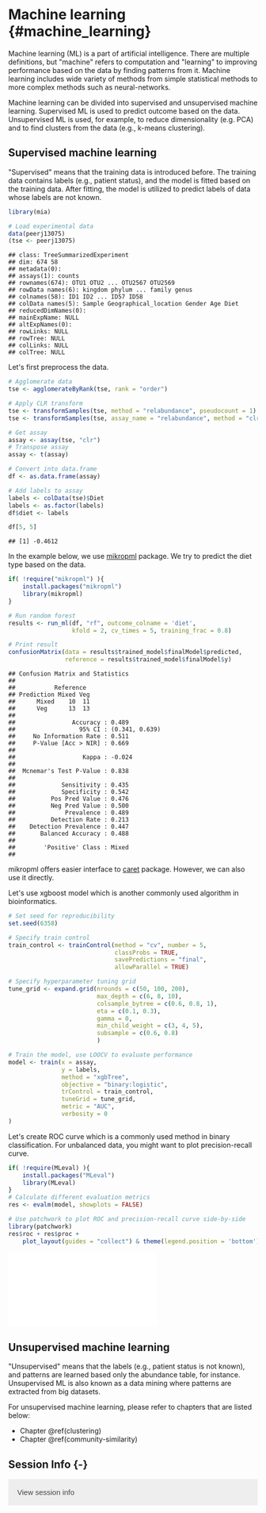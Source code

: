 # Machine learning {#machine_learning}

<script>
document.addEventListener("click", function (event) {
    if (event.target.classList.contains("rebook-collapse")) {
        event.target.classList.toggle("active");
        var content = event.target.nextElementSibling;
        if (content.style.display === "block") {
            content.style.display = "none";
        } else {
            content.style.display = "block";
        }
    }
})
</script>

<style>
.rebook-collapse {
  background-color: #eee;
  color: #444;
  cursor: pointer;
  padding: 18px;
  width: 100%;
  border: none;
  text-align: left;
  outline: none;
  font-size: 15px;
}

.rebook-content {
  padding: 0 18px;
  display: none;
  overflow: hidden;
  background-color: #f1f1f1;
}
</style>

Machine learning (ML) is a part of artificial intelligence. There are multiple
definitions, but "machine" refers to computation and "learning" to improving 
performance based on the data by finding patterns from it. Machine learning
includes wide variety of methods from simple statistical methods to more 
complex methods such as neural-networks. 

Machine learning can be divided into supervised and unsupervised machine learning.
Supervised ML is used to predict outcome based on the data. Unsupervised ML is used, 
for example, to reduce dimensionality (e.g. PCA) and to find clusters from the 
data (e.g., k-means clustering). 


## Supervised machine learning

"Supervised" means that the training data is introduced before. The training data
contains labels (e.g., patient status), and the model is fitted based on the 
training data. After fitting, the model is utilized to predict labels of data whose 
labels are not known. 


```r
library(mia)

# Load experimental data
data(peerj13075)
(tse <- peerj13075)
```

```
## class: TreeSummarizedExperiment 
## dim: 674 58 
## metadata(0):
## assays(1): counts
## rownames(674): OTU1 OTU2 ... OTU2567 OTU2569
## rowData names(6): kingdom phylum ... family genus
## colnames(58): ID1 ID2 ... ID57 ID58
## colData names(5): Sample Geographical_location Gender Age Diet
## reducedDimNames(0):
## mainExpName: NULL
## altExpNames(0):
## rowLinks: NULL
## rowTree: NULL
## colLinks: NULL
## colTree: NULL
```

Let's first preprocess the data.


```r
# Agglomerate data
tse <- agglomerateByRank(tse, rank = "order")

# Apply CLR transform
tse <- transformSamples(tse, method = "relabundance", pseudocount = 1)
tse <- transformSamples(tse, assay_name = "relabundance", method = "clr")

# Get assay
assay <- assay(tse, "clr")
# Transpose assay
assay <- t(assay)

# Convert into data.frame
df <- as.data.frame(assay)

# Add labels to assay
labels <- colData(tse)$Diet
labels <- as.factor(labels)
df$diet <- labels 

df[5, 5]
```

```
## [1] -0.4612
```

In the example below, we use [mikropml](https://journals.asm.org/doi/10.1128/mBio.00434-20)
package. We try to predict the diet type based on the data.


```r
if( !require("mikropml") ){
    install.packages("mikropml")
    library(mikropml)
}

# Run random forest 
results <- run_ml(df, "rf", outcome_colname = 'diet', 
                  kfold = 2, cv_times = 5, training_frac = 0.8)

# Print result
confusionMatrix(data = results$trained_model$finalModel$predicted, 
                reference = results$trained_model$finalModel$y)
```

```
## Confusion Matrix and Statistics
## 
##           Reference
## Prediction Mixed Veg
##      Mixed    10  11
##      Veg      13  13
##                                         
##                Accuracy : 0.489         
##                  95% CI : (0.341, 0.639)
##     No Information Rate : 0.511         
##     P-Value [Acc > NIR] : 0.669         
##                                         
##                   Kappa : -0.024        
##                                         
##  Mcnemar's Test P-Value : 0.838         
##                                         
##             Sensitivity : 0.435         
##             Specificity : 0.542         
##          Pos Pred Value : 0.476         
##          Neg Pred Value : 0.500         
##              Prevalence : 0.489         
##          Detection Rate : 0.213         
##    Detection Prevalence : 0.447         
##       Balanced Accuracy : 0.488         
##                                         
##        'Positive' Class : Mixed         
## 
```

mikropml offers easier interface to [caret](https://cran.r-project.org/web/packages/caret/index.html) 
package. However, we can also use it directly.

Let's use xgboost model which is another commonly used algorithm in bioinformatics.


```r
# Set seed for reproducibility
set.seed(6358)

# Specify train control
train_control <- trainControl(method = "cv", number = 5,
                              classProbs = TRUE, 
                              savePredictions = "final",
                              allowParallel = TRUE)

# Specify hyperparameter tuning grid
tune_grid <- expand.grid(nrounds = c(50, 100, 200),
                         max_depth = c(6, 8, 10),
                         colsample_bytree = c(0.6, 0.8, 1),
                         eta = c(0.1, 0.3),
                         gamma = 0,
                         min_child_weight = c(3, 4, 5),
                         subsample = c(0.6, 0.8)
                         )

# Train the model, use LOOCV to evaluate performance
model <- train(x = assay, 
               y = labels, 
               method = "xgbTree",
               objective = "binary:logistic",
               trControl = train_control,
               tuneGrid = tune_grid,
               metric = "AUC",
               verbosity = 0
)
```

Let's create ROC curve which is a commonly used method in binary classification.
For unbalanced data, you might want to plot precision-recall curve. 


```r
if( !require(MLeval) ){
    install.packages("MLeval")
    library(MLeval)
}
# Calculate different evaluation metrics
res <- evalm(model, showplots = FALSE)

# Use patchwork to plot ROC and precision-recall curve side-by-side
library(patchwork)
res$roc + res$proc + 
    plot_layout(guides = "collect") & theme(legend.position = 'bottom')
```

![](40_machine_learning_files/figure-latex/super5-1.pdf)<!-- --> 

## Unsupervised machine learning

"Unsupervised" means that the labels (e.g., patient status is not known), 
and patterns are learned based only the abundance table, for instance. 
Unsupervised ML is also known as a data mining where patterns are extracted 
from big datasets. 

For unsupervised machine learning, please refer to chapters that are listed below:

- Chapter \@ref(clustering)
- Chapter \@ref(community-similarity) 

## Session Info {-}

<button class="rebook-collapse">View session info</button>
<div class="rebook-content">
```
R version 4.2.1 (2022-06-23)
Platform: x86_64-pc-linux-gnu (64-bit)
Running under: Ubuntu 20.04.4 LTS

Matrix products: default
BLAS:   /usr/lib/x86_64-linux-gnu/openblas-pthread/libblas.so.3
LAPACK: /usr/lib/x86_64-linux-gnu/openblas-pthread/liblapack.so.3

locale:
 [1] LC_CTYPE=en_US.UTF-8       LC_NUMERIC=C              
 [3] LC_TIME=en_US.UTF-8        LC_COLLATE=en_US.UTF-8    
 [5] LC_MONETARY=en_US.UTF-8    LC_MESSAGES=en_US.UTF-8   
 [7] LC_PAPER=en_US.UTF-8       LC_NAME=C                 
 [9] LC_ADDRESS=C               LC_TELEPHONE=C            
[11] LC_MEASUREMENT=en_US.UTF-8 LC_IDENTIFICATION=C       

attached base packages:
[1] stats4    stats     graphics  grDevices utils     datasets  methods  
[8] base     

other attached packages:
 [1] patchwork_1.1.2                MLeval_0.3                    
 [3] caret_6.0-93                   lattice_0.20-45               
 [5] ggplot2_3.4.0                  mikropml_1.4.0                
 [7] mia_1.7.4                      MultiAssayExperiment_1.24.0   
 [9] TreeSummarizedExperiment_2.1.4 Biostrings_2.66.0             
[11] XVector_0.38.0                 SingleCellExperiment_1.20.0   
[13] SummarizedExperiment_1.28.0    Biobase_2.58.0                
[15] GenomicRanges_1.50.2           GenomeInfoDb_1.34.6           
[17] IRanges_2.32.0                 S4Vectors_0.36.1              
[19] BiocGenerics_0.44.0            MatrixGenerics_1.10.0         
[21] matrixStats_0.63.0-9003        BiocStyle_2.24.0              
[23] rebook_1.6.0                  

loaded via a namespace (and not attached):
  [1] plyr_1.8.8                  lazyeval_0.2.2             
  [3] splines_4.2.1               BiocParallel_1.32.5        
  [5] listenv_0.9.0               scater_1.26.1              
  [7] digest_0.6.31               foreach_1.5.2              
  [9] yulab.utils_0.0.6           htmltools_0.5.4            
 [11] viridis_0.6.2               fansi_1.0.3                
 [13] magrittr_2.0.3              memoise_2.0.1              
 [15] MLmetrics_1.1.1             ScaledMatrix_1.6.0         
 [17] cluster_2.1.4               ROCR_1.0-11                
 [19] DECIPHER_2.26.0             recipes_1.0.3              
 [21] globals_0.16.2              gower_1.0.1                
 [23] hardhat_1.2.0               timechange_0.2.0           
 [25] colorspace_2.0-3            blob_1.2.3                 
 [27] ggrepel_0.9.2               xfun_0.36                  
 [29] dplyr_1.0.10                crayon_1.5.2               
 [31] RCurl_1.98-1.9              jsonlite_1.8.4             
 [33] graph_1.74.0                survival_3.5-0             
 [35] iterators_1.0.14            ape_5.6-2                  
 [37] glue_1.6.2                  gtable_0.3.1               
 [39] ipred_0.9-13                zlibbioc_1.44.0            
 [41] DelayedArray_0.24.0         kernlab_0.9-31             
 [43] BiocSingular_1.14.0         shape_1.4.6                
 [45] future.apply_1.10.0         scales_1.2.1               
 [47] DBI_1.1.3                   Rcpp_1.0.9                 
 [49] viridisLite_0.4.1           decontam_1.18.0            
 [51] tidytree_0.4.2              proxy_0.4-27               
 [53] bit_4.0.5                   rsvd_1.0.5                 
 [55] lava_1.7.1                  prodlim_2019.11.13         
 [57] glmnet_4.1-6                dir.expiry_1.4.0           
 [59] farver_2.1.1                pkgconfig_2.0.3            
 [61] XML_3.99-0.13               scuttle_1.8.3              
 [63] nnet_7.3-18                 CodeDepends_0.6.5          
 [65] utf8_1.2.2                  labeling_0.4.2             
 [67] tidyselect_1.2.0            rlang_1.0.6                
 [69] reshape2_1.4.4              munsell_0.5.0              
 [71] tools_4.2.1                 cachem_1.0.6               
 [73] xgboost_1.6.0.1             cli_3.6.0                  
 [75] DirichletMultinomial_1.40.0 generics_0.1.3             
 [77] RSQLite_2.2.20              evaluate_0.19              
 [79] stringr_1.5.0               fastmap_1.1.0              
 [81] yaml_2.3.6                  ModelMetrics_1.2.2.2       
 [83] knitr_1.41                  bit64_4.0.5                
 [85] randomForest_4.7-1.1        purrr_1.0.1                
 [87] future_1.30.0               nlme_3.1-161               
 [89] sparseMatrixStats_1.10.0    compiler_4.2.1             
 [91] beeswarm_0.4.0              filelock_1.0.2             
 [93] e1071_1.7-12                treeio_1.22.0              
 [95] tibble_3.1.8                stringi_1.7.12             
 [97] highr_0.10                  Matrix_1.5-3               
 [99] vegan_2.6-4                 permute_0.9-7              
[101] vctrs_0.5.1                 pillar_1.8.1               
[103] lifecycle_1.0.3             BiocManager_1.30.19        
[105] BiocNeighbors_1.16.0        data.table_1.14.6          
[107] bitops_1.0-7                irlba_2.3.5.1              
[109] R6_2.5.1                    bookdown_0.31              
[111] gridExtra_2.3               vipor_0.4.5                
[113] parallelly_1.33.0           codetools_0.2-18           
[115] MASS_7.3-58.1               assertthat_0.2.1           
[117] withr_2.5.0                 GenomeInfoDbData_1.2.9     
[119] mgcv_1.8-41                 parallel_4.2.1             
[121] grid_4.2.1                  rpart_4.1.19               
[123] beachmat_2.14.0             timeDate_4022.108          
[125] tidyr_1.2.1                 class_7.3-20               
[127] rmarkdown_2.19              DelayedMatrixStats_1.20.0  
[129] pROC_1.18.0                 lubridate_1.9.0            
[131] ggbeeswarm_0.7.1           
```
</div>

